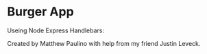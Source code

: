 # Burger App

Useing Node Express Handlebars: 

Created by Matthew Paulino with help from my friend Justin Leveck.
